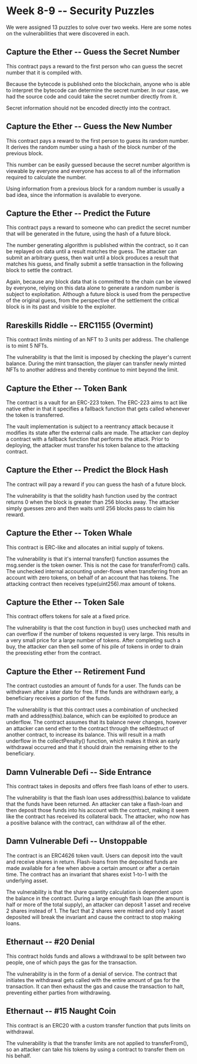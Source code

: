 # Week 8-9 -- Security Puzzles

We were assigned 13 puzzles to solve over two weeks. Here are some notes on the
vulnerabilities that were discovered in each.

## Capture the Ether -- Guess the Secret Number

This contract pays a reward to the first person who can guess the secret number
that it is compiled with.

Because the bytecode is published onto the blockchain, anyone who is able to
interpret the bytecode can determine the secret number. In our case, we had the
source code and could take the secret number directly from it.

Secret information should not be encoded directly into the contract.

## Capture the Ether -- Guess the New Number

This contract pays a reward to the first person to guess its random number. It
derives the random number using a hash of the block number of the previous
block.

This number can be easily guessed because the secret number algorithm is
viewable by everyone and everyone has access to all of the information required
to calculate the number.

Using information from a previous block for a random number is usually a bad
idea, since the information is available to everyone.

## Capture the Ether -- Predict the Future

This contract pays a reward to someone who can predict the secret number that
will be generated in the future, using the hash of a future block.

The number generating algorithm is published within the contract, so it can be
replayed on data until a result matches the guess. The attacker can submit an
arbitrary guess, then wait until a block produces a result that matches his
guess, and finally submit a settle transaction in the following block to settle
the contract.

Again, because any block data that is committed to the chain can be viewed by
everyone, relying on this data alone to generate a random number is subject to
exploitation. Although a future block is used from the perspective of the
original guess, from the perspective of the settlement the critical block is in
its past and visible to the exploiter.

## Rareskills Riddle -- ERC1155 (Overmint)

This contract limits minting of an NFT to 3 units per address. The challenge is
to mint 5 NFTs.

The vulnerability is that the limit is imposed by checking the player's current
balance. During the mint transaction, the player can transfer newly minted NFTs
to another address and thereby continue to mint beyond the limit.

## Capture the Ether -- Token Bank

The contract is a vault for an ERC-223 token. The ERC-223 aims to act like
native ether in that it specifies a fallback function that gets called whenever
the token is transferred.

The vault implementation is subject to a reentrancy attack because it modifies
its state after the external calls are made. The attacker can deploy a contract
with a fallback function that performs the attack. Prior to deploying, the
attacker must transfer his token balance to the attacking contract.

## Capture the Ether -- Predict the Block Hash

The contract will pay a reward if you can guess the hash of a future block.

The vulnerability is that the solidity hash function used by the contract
returns 0 when the block is greater than 256 blocks away. The attacker simply
guesses zero and then waits until 256 blocks pass to claim his reward.

## Capture the Ether -- Token Whale

This contract is ERC-like and allocates an initial supply of tokens.

The vulnerability is that it's internal transfer() function assumes the
msg.sender is the token owner. This is not the case for transferFrom() calls.
The unchecked internal accounting under-flows when transferring from an account
with zero tokens, on behalf of an account that has tokens. The attacking
contract then receives type(uint256).max amount of tokens.

## Capture the Ether -- Token Sale

This contract offers tokens for sale at a fixed price.

The vulnerability is that the cost function in buy() uses unchecked math and can
overflow if the number of tokens requested is very large. This results in a very
small price for a large number of tokens. After completing such a buy, the
attacker can then sell some of his pile of tokens in order to drain the
preexisting ether from the contract.

## Capture the Ether -- Retirement Fund

The contract custodies an amount of funds for a user. The funds can be withdrawn
after a later date for free. If the funds are withdrawn early, a beneficiary
receives a portion of the funds.

The vulnerability is that this contract uses a combination of unchecked math and
address(this).balance, which can be exploited to produce an underflow. The
contract assumes that its balance never changes, however an attacker can send
ether to the contract through the selfdestruct of another contract, to increase
its balance. This will result in a math underflow in the collectPenalty()
function, which makes it think an early withdrawal occurred and that it should
drain the remaining ether to the beneficiary.

## Damn Vulnerable Defi -- Side Entrance

This contract takes in deposits and offers free flash loans of ether to users.

The vulnerability is that the flash loan uses address(this).balance to validate
that the funds have been returned. An attacker can take a flash-loan and then
deposit those funds into his account with the contract, making it seem like the
contract has received its collateral back. The attacker, who now has a positive
balance with the contract, can withdraw all of the ether.

## Damn Vulnerable Defi -- Unstoppable

The contract is an ERC4626 token vault. Users can deposit into the vault and
receive shares in return. Flash-loans from the deposited funds are made
available for a fee when above a certain amount or after a certain time. The
contract has an invariant that shares exist 1-to-1 with the underlying asset.

The vulnerability is that the share quantity calculation is dependent upon the
balance in the contract. During a large enough flash loan (the amount is half or
more of the total supply), an attacker can deposit 1 asset and receive 2 shares
instead of 1. The fact that 2 shares were minted and only 1 asset deposited will
break the invariant and cause the contract to stop making loans.

## Ethernaut -- #20 Denial

This contract holds funds and allows a withdrawal to be split between two
people, one of which pays the gas for the transaction.

The vulnerability is in the form of a denial of service. The contract that
initiates the withdrawal gets called with the entire amount of gas for the
transaction. It can then exhaust the gas and cause the transaction to halt,
preventing either parties from withdrawing.

## Ethernaut -- #15 Naught Coin

This contract is an ERC20 with a custom transfer function that puts limits on
withdrawal.

The vulnerability is that the transfer limits are not applied to transferFrom(),
so an attacker can take his tokens by using a contract to transfer them on his
behalf.
